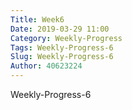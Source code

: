```yaml
---
Title: Week6
Date: 2019-03-29 11:00
Category: Weekly-Progress
Tags: Weekly-Progress-6
Slug: Weekly-Progress-6
Author: 40623224
---
```


Weekly-Progress-6

<!-- PELICAN_END_SUMMARY -->

<!-- 導入 FileSaver 與 filereader -->

